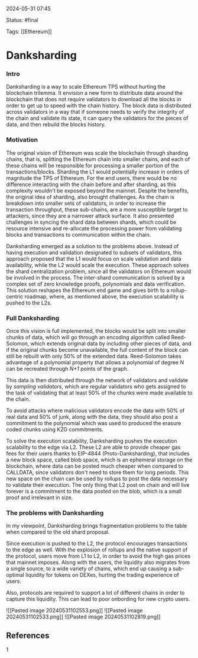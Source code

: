 2024-05-31 07:45

Status: #final 

Tags: [[Ethereum]]

# Danksharding

### Intro
Danksharding is a way to scale Ethereum TPS without hurting the blockchain trilemma. It envision a new form to distribute data around the blockchain that does not require validators to download all the blocks in order to get up to speed with the chain history. The block data is distributed across validators in  a way that if someone needs to verify the integrity of the chain and validate its state, it can query the validators for the pieces of data, and then rebuild the blocks history.
### Motivation
The original vision of Ethereum was scale the blockchain through sharding chains, that is, splitting the Ethereum chain into smaller chains, and each of these chains will be responsible for processing a smaller portion of the transactions/blocks. Sharding the L1 would potentially increase in orders of magnitude the TPS of Ethereum. For the end users, there would be no difference interacting with the chain before and after sharding, as this complexity wouldn't be exposed beyond the mainnet.
Despite the benefits, the original idea of sharding, also brought challenges. As the chain is breakdown into smaller sets of validators, in order to increase the transaction throughput, these sub-chains, are a more susceptible target to attackers, since they are a narrower attack surface. It also presented challenges in syncing the shard data between shards, which could be resource intensive and re-allocate the processing power from validating blocks and transactions to communication within the chain.

Danksharding emerged as a solution to the problems above. Instead of having execution and validation designated to subsets of validators, this approach proposed that the L1 would focus on scale validation and data availability, while the L2 would scale the execution.
These approach solves the shard centralization problem, since all the validators on Ethereum would be involved in the process. The inter-shard communication is solved by a complex set of zero knowledge proofs, polynomials and data verification.
This solution reshapes the Ethereum end game and gives birth to a rollup-centric roadmap, where, as mentioned above, the execution scalability is pushed to the L2s.
### Full Danksharding
Once this vision is full implemented, the blocks would be split into smaller chunks of data, which will go through an encoding algorithm called Reed-Solomon, which extends original data by including other pieces of data, and if the original chunks become unavailable, the full content of the block can still be rebuilt with only 50% of the extended data.
Reed-Solomon takes advantage of a polynomial property that allows a polynomial of degree *N* can be recreated through *N+1* points of the graph. 

This data is then distributed through the network of validators and validate by *sampling validators*, which are regular validators who gets assigned to the task of validating that at least 50% of the chunks were made available to the chain.

To avoid attacks where malicious validators encode the data with 50% of real data and 50% of junk, along with the data, they should also post a commitment to the polynomial which was used to produced the erasure coded chunks using KZG commitments. 

To solve the execution scalability, Danksharding pushes the execution scalability to the edge via L2. These L2 are able to provide cheaper gas fees for their users thanks to EIP-4844 (Proto-Danksharding), that includes a new block space, called blob space, which is an ephemeral storage on the blockchain, where data can be posted much cheaper when compared to CALLDATA, since validators don't need to store them for long periods. This new space on the chain can be used by rollups to post the data necessary to validate their execution. The only thing that L2 post on chain and will live forever is a commitment to the data posted on the blob, which is a small proof and irrelevant in size.

### The problems with Danksharding

In my viewpoint, Danksharding brings fragmentation problems to the table when compared to the old shard proposal.

Since execution is pushed to the L2, the protocol encourages transactions to the edge as well. With the explosion of rollups and the native support of the protocol, users move from L1 to L2, in order to avoid the high gas prices that mainnet imposes. Along with the users, the liquidity also migrates from a single source, to a wide variety of chains, which end up causing a sub-optimal liquidity for tokens on DEXes, hurting the trading experience of users.

Also, protocols are required to support a lot of different chains in order to capture this liquidity. This can lead to poor onbording for new crypto users.

![[Pasted image 20240531102553.png]]
![[Pasted image 20240531102533.png]]
![[Pasted image 20240531102819.png]]

## References
1